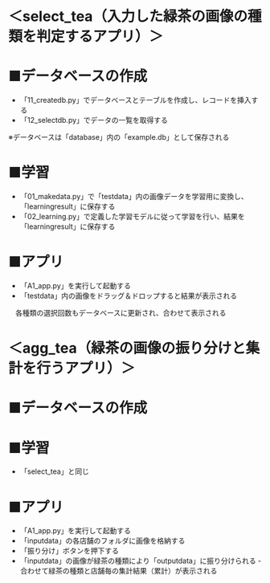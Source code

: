 # ＜select_tea（入力した緑茶の画像の種類を判定するアプリ）＞

# ■データベースの作成

- 「11_createdb.py」でデータベースとテーブルを作成し、レコードを挿入する
- 「12_selectdb.py」でデータの一覧を取得する

※データベースは「database」内の「example.db」として保存される

# ■学習

- 「01_makedata.py」で「testdata」内の画像データを学習用に変換し、「learningresult」に保存する
- 「02_learning.py」で定義した学習モデルに従って学習を行い、結果を「learningresult」に保存する

# ■アプリ

- 「A1_app.py」を実行して起動する
- 「testdata」内の画像をドラッグ＆ドロップすると結果が表示される

　各種類の選択回数もデータベースに更新され、合わせて表示される


# ＜agg_tea（緑茶の画像の振り分けと集計を行うアプリ）＞

# ■データベースの作成
# ■学習

- 「select_tea」と同じ

# ■アプリ

- 「A1_app.py」を実行して起動する
- 「inputdata」の各店舗のフォルダに画像を格納する
- 「振り分け」ボタンを押下する
- 「inputdata」の画像が緑茶の種類により「outputdata」に振り分けられる
-　合わせて緑茶の種類と店舗毎の集計結果（累計）が表示される